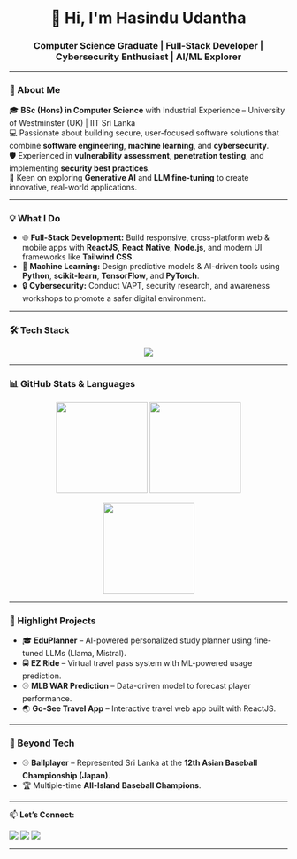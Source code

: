 <h1 align="center">👋 Hi, I'm Hasindu Udantha</h1>
<h3 align="center">Computer Science Graduate | Full-Stack Developer | Cybersecurity Enthusiast | AI/ML Explorer</h3>

---

### 🚀 About Me  
🎓 **BSc (Hons) in Computer Science** with Industrial Experience – University of Westminster (UK) | IIT Sri Lanka  
💻 Passionate about building secure, user-focused software solutions that combine **software engineering**, **machine learning**, and **cybersecurity**.  
🛡️ Experienced in **vulnerability assessment**, **penetration testing**, and implementing **security best practices**.  
🤖 Keen on exploring **Generative AI** and **LLM fine-tuning** to create innovative, real-world applications.  

---

### 💡 What I Do  
- 🌐 **Full-Stack Development:** Build responsive, cross-platform web & mobile apps with **ReactJS**, **React Native**, **Node.js**, and modern UI frameworks like **Tailwind CSS**.  
- 🧠 **Machine Learning:** Design predictive models & AI-driven tools using **Python**, **scikit-learn**, **TensorFlow**, and **PyTorch**.  
- 🔒 **Cybersecurity:** Conduct VAPT, security research, and awareness workshops to promote a safer digital environment.  

---

### 🛠 Tech Stack  
<p align="center">
<img src="https://skillicons.dev/icons?i=js,ts,python,java,react,reactnative,nodejs,express,mongodb,mysql,html,css,tailwind,bootstrap,tensorflow,pytorch,git,github,figma" />
</p>

---

### 📊 GitHub Stats & Languages  
<p align="center">
  <img src="https://github-readme-stats.vercel.app/api?username=HasinduUdantha&show_icons=true&theme=tokyonight" height="165"/>
  <img src="https://github-readme-streak-stats.herokuapp.com/?user=HasinduUdantha&theme=tokyonight" height="165"/>
</p>

<p align="center">
  <img src="https://github-readme-stats.vercel.app/api/top-langs/?username=HasinduUdantha&layout=compact&theme=tokyonight" height="165"/>
</p>

---

### 📌 Highlight Projects  
- 🎓 **EduPlanner** – AI-powered personalized study planner using fine-tuned LLMs (Llama, Mistral).  
- 🚍 **EZ Ride** – Virtual travel pass system with ML-powered usage prediction.  
- ⚾ **MLB WAR Prediction** – Data-driven model to forecast player performance.  
- 🌏 **Go-See Travel App** – Interactive travel web app built with ReactJS.  

---

### 🌟 Beyond Tech  
- ⚾ **Ballplayer** – Represented Sri Lanka at the **12th Asian Baseball Championship (Japan)**.  
- 🏆 Multiple-time **All-Island Baseball Champions**.  

---

📫 **Let’s Connect:**  
<p>
<a href="https://www.linkedin.com/in/hasindu-udantha-832813221"><img src="https://img.shields.io/badge/LinkedIn-0A66C2?style=for-the-badge&logo=linkedin&logoColor=white"/></a>
<a href="https://github.com/HasinduUdantha"><img src="https://img.shields.io/badge/GitHub-181717?style=for-the-badge&logo=github&logoColor=white"/></a>
<a href="https://huggingface.co/Hasindu21"><img src="https://img.shields.io/badge/Hugging%20Face-FFD21E?style=for-the-badge&logo=huggingface&logoColor=black"/></a>
</p>

---
